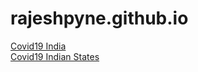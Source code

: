 # rajeshpyne.github.io

<a href="https://rajeshpyne.github.io/covid19.html">Covid19 India</a><br>
<a href="https://rajeshpyne.github.io/indian_state_agg.html">Covid19 Indian States</a><br>
